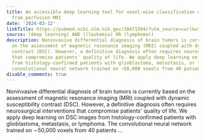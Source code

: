 ```yaml
---
title: An accessible deep learning tool for voxel-wise classification of brain malignancies
  from perfusion MRI
date: '2024-03-12'
linkTitle: https://pubmed.ncbi.nlm.nih.gov/38471504/?utm_source=curl&utm_medium=rss&utm_campaign=pubmed-2&utm_content=1byXLWG-5Hn0_qdLgZYpDfLA2UWGhGNgZGereuo1rJN2aoAQXP&fc=20220814223158&ff=20240313180641&v=2.18.0.post9+e462414
source: (deep learning) AND ((leukemia) OR (lymphoma))
description: Noninvasive differential diagnosis of brain tumors is currently based
  on the assessment of magnetic resonance imaging (MRI) coupled with dynamic susceptibility
  contrast (DSC). However, a definitive diagnosis often requires neurosurgical interventions
  that compromise patients' quality of life. We apply deep learning on DSC images
  from histology-confirmed patients with glioblastoma, metastasis, or lymphoma. The
  convolutional neural network trained on ∼50,000 voxels from 40 patients ...
disable_comments: true
---
```

Noninvasive differential diagnosis of brain tumors is currently based on the assessment of magnetic resonance imaging (MRI) coupled with dynamic susceptibility contrast (DSC). However, a definitive diagnosis often requires neurosurgical interventions that compromise patients' quality of life. We apply deep learning on DSC images from histology-confirmed patients with glioblastoma, metastasis, or lymphoma. The convolutional neural network trained on ∼50,000 voxels from 40 patients ...